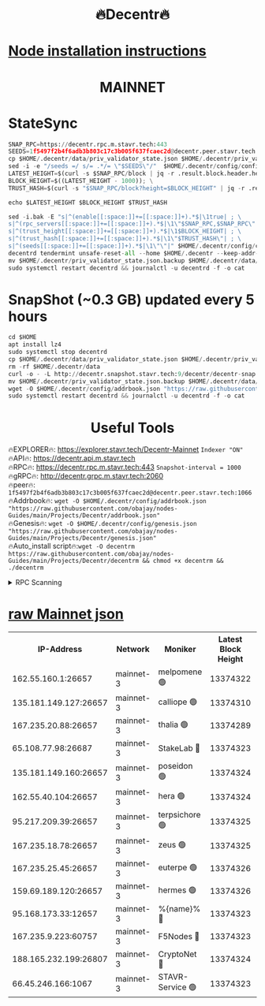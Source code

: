 <h1 align="center"> 🔥Decentr🔥</h1>

[Node installation instructions](https://github.com/obajay/nodes-Guides/tree/main/Projects/Decentr)
=
<h1 align="center"> MAINNET</h1>

# StateSync
```python
SNAP_RPC=https://decentr.rpc.m.stavr.tech:443
SEEDS=1f5497f2b4f6adb3b803c17c3b005f637fcaec2d@decentr.peer.stavr.tech:1066
cp $HOME/.decentr/data/priv_validator_state.json $HOME/.decentr/priv_validator_state.json.backup
sed -i -e "/seeds =/ s/= .*/= \"$SEEDS\"/"  $HOME/.decentr/config/config.toml
LATEST_HEIGHT=$(curl -s $SNAP_RPC/block | jq -r .result.block.header.height); \
BLOCK_HEIGHT=$((LATEST_HEIGHT - 1000)); \
TRUST_HASH=$(curl -s "$SNAP_RPC/block?height=$BLOCK_HEIGHT" | jq -r .result.block_id.hash)

echo $LATEST_HEIGHT $BLOCK_HEIGHT $TRUST_HASH

sed -i.bak -E "s|^(enable[[:space:]]+=[[:space:]]+).*$|\1true| ; \
s|^(rpc_servers[[:space:]]+=[[:space:]]+).*$|\1\"$SNAP_RPC,$SNAP_RPC\"| ; \
s|^(trust_height[[:space:]]+=[[:space:]]+).*$|\1$BLOCK_HEIGHT| ; \
s|^(trust_hash[[:space:]]+=[[:space:]]+).*$|\1\"$TRUST_HASH\"| ; \
s|^(seeds[[:space:]]+=[[:space:]]+).*$|\1\"\"|" $HOME/.decentr/config/config.toml
decentrd tendermint unsafe-reset-all --home $HOME/.decentr --keep-addr-book
mv $HOME/.decentr/priv_validator_state.json.backup $HOME/.decentr/data/priv_validator_state.json
sudo systemctl restart decentrd && journalctl -u decentrd -f -o cat
```
# SnapShot (~0.3 GB) updated every 5 hours
```python
cd $HOME
apt install lz4
sudo systemctl stop decentrd
cp $HOME/.decentr/data/priv_validator_state.json $HOME/.decentr/priv_validator_state.json.backup
rm -rf $HOME/.decentr/data
curl -o - -L http://decentr.snapshot.stavr.tech:9/decentr/decentr-snap.tar.lz4 | lz4 -c -d - | tar -x -C $HOME/.decentr --strip-components 2
mv $HOME/.decentr/priv_validator_state.json.backup $HOME/.decentr/data/priv_validator_state.json
wget -O $HOME/.decentr/config/addrbook.json "https://raw.githubusercontent.com/obajay/nodes-Guides/main/Projects/Decentr/addrbook.json"
sudo systemctl restart decentrd && journalctl -u decentrd -f -o cat
```

 <h1 align="center"> Useful Tools</h1>

🔥EXPLORER🔥:     https://explorer.stavr.tech/Decentr-Mainnet        `Indexer "ON"` \
🔥API🔥:          https://decentr.api.m.stavr.tech \
🔥RPC🔥:          https://decentr.rpc.m.stavr.tech:443              `Snapshot-interval = 1000` \
🔥gRPC🔥:         http://decentr.grpc.m.stavr.tech:2060 \
🔥peer🔥:         `1f5497f2b4f6adb3b803c17c3b005f637fcaec2d@decentr.peer.stavr.tech:1066` \
🔥Addrbook🔥:  `wget -O $HOME/.decentr/config/addrbook.json "https://raw.githubusercontent.com/obajay/nodes-Guides/main/Projects/Decentr/addrbook.json"` \
🔥Genesis🔥:  `wget -O $HOME/.decentr/config/genesis.json "https://raw.githubusercontent.com/obajay/nodes-Guides/main/Projects/Decentr/genesis.json"` \
🔥Auto_install script🔥:`wget -O decentrm https://raw.githubusercontent.com/obajay/nodes-Guides/main/Projects/Decentr/decentrm && chmod +x decentrm && ./decentrm`

<details>
<summary>RPC Scanning</summary>

<h2 align="center"> We scan nodes in real time every 4 hours. And we provide the final result of RPC endpoints.
We cannot influence the operation of these nodes in any way. </h2>


```python
If Voting Power is higher than 0 --> then the Node is a validator of the network and may be subject to attack and be a potential threat to the chain.
```
```python
We marked such validators with a red symbol
```

</details>

[raw Mainnet json](https://rpc-check.decentrm.stavr.tech/decentrm/rpc-decentrm-result.json)
=



<table><tr><th>IP-Address</th><th>Network</th><th>Moniker</th><th>Latest Block Height</th><th>Earliest Block Height</th><th>Catching Up</th><th>Tx Index</th><th>Voting Power</th><th>Scan Time</th></tr><tr><td>162.55.160.1:26657</td><td>mainnet-3</td><td>melpomene 🟢</td><td>13374322</td><td>1688950</td><td>False</td><td>on</td><td>0</td><td>2024-03-18T07:02:27.222007508UTC</td></tr><tr><td>135.181.149.127:26657</td><td>mainnet-3</td><td>calliope 🟢</td><td>13374310</td><td>1688950</td><td>False</td><td>on</td><td>0</td><td>2024-03-18T07:02:31.631773144UTC</td></tr><tr><td>167.235.20.88:26657</td><td>mainnet-3</td><td>thalia 🟢</td><td>13374289</td><td>1688950</td><td>False</td><td>on</td><td>0</td><td>2024-03-18T07:02:34.922519504UTC</td></tr><tr><td>65.108.77.98:26687</td><td>mainnet-3</td><td>StakeLab 🔴</td><td>13374323</td><td>1688950</td><td>False</td><td>on</td><td>5460622</td><td>2024-03-18T07:02:35.211808044UTC</td></tr><tr><td>135.181.149.160:26657</td><td>mainnet-3</td><td>poseidon 🟢</td><td>13374324</td><td>1688950</td><td>False</td><td>on</td><td>0</td><td>2024-03-18T07:02:39.579607474UTC</td></tr><tr><td>162.55.40.104:26657</td><td>mainnet-3</td><td>hera 🟢</td><td>13374324</td><td>1688950</td><td>False</td><td>on</td><td>0</td><td>2024-03-18T07:02:40.062745766UTC</td></tr><tr><td>95.217.209.39:26657</td><td>mainnet-3</td><td>terpsichore 🟢</td><td>13374325</td><td>1688950</td><td>False</td><td>on</td><td>0</td><td>2024-03-18T07:02:44.460710324UTC</td></tr><tr><td>167.235.18.78:26657</td><td>mainnet-3</td><td>zeus 🟢</td><td>13374325</td><td>1688950</td><td>False</td><td>on</td><td>0</td><td>2024-03-18T07:02:48.723602833UTC</td></tr><tr><td>167.235.25.45:26657</td><td>mainnet-3</td><td>euterpe 🟢</td><td>13374326</td><td>1688950</td><td>False</td><td>on</td><td>0</td><td>2024-03-18T07:02:50.966347505UTC</td></tr><tr><td>159.69.189.120:26657</td><td>mainnet-3</td><td>hermes 🟢</td><td>13374326</td><td>1688950</td><td>False</td><td>on</td><td>0</td><td>2024-03-18T07:02:53.254091621UTC</td></tr><tr><td>95.168.173.33:12657</td><td>mainnet-3</td><td>%{name}% 🔴</td><td>13374323</td><td>8964001</td><td>False</td><td>on</td><td>4280416</td><td>2024-03-18T07:02:32.450610492UTC</td></tr><tr><td>167.235.9.223:60757</td><td>mainnet-3</td><td>F5Nodes 🔴</td><td>13374323</td><td>12380001</td><td>False</td><td>off</td><td>562</td><td>2024-03-18T07:02:32.679324517UTC</td></tr><tr><td>188.165.232.199:26807</td><td>mainnet-3</td><td>CryptoNet 🔴</td><td>13374324</td><td>13242001</td><td>False</td><td>off</td><td>916301</td><td>2024-03-18T07:02:39.858656449UTC</td></tr><tr><td>66.45.246.166:1067</td><td>mainnet-3</td><td>STAVR-Service 🟢</td><td>13374323</td><td>13372001</td><td>False</td><td>on</td><td>0</td><td>2024-03-18T07:02:32.190055892UTC</td></tr></table>
